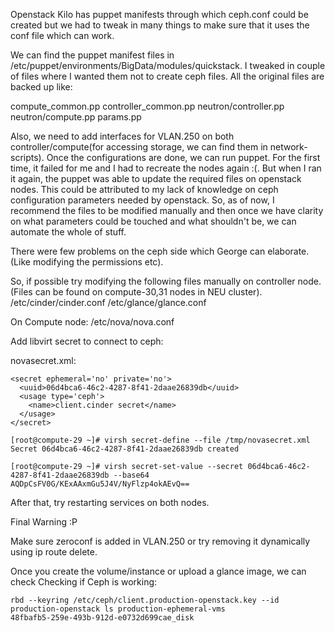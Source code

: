 Openstack Kilo has puppet manifests through which ceph.conf could be created but we had to tweak in many things to make sure that it uses the conf file which can work.

We can find the puppet manifest files in /etc/puppet/environments/BigData/modules/quickstack. I tweaked in couple of files where I wanted them not to create ceph files. All the original files are backed up like:

compute_common.pp
controller_common.pp
neutron/controller.pp
neutron/compute.pp
params.pp

Also, we need to add interfaces for VLAN.250 on both controller/compute(for accessing storage, we can find them in network-scripts). Once the configurations are done, we can run puppet. For the first time, it failed for me and I had to recreate the nodes again :(. But when I ran it again, the puppet was able to update the required files on openstack nodes. This could be attributed to my lack of knowledge on ceph configuration parameters needed by openstack. So, as of now, I recommend the files to be modified manually and then once we have clarity on what parameters could be touched and what shouldn't be, we can automate the whole of stuff.

There were few problems on the ceph side which George can elaborate.(Like modifying the permissions etc).

So, if possible try modifying the following files manually on controller node. (Files can be found on compute-30,31 nodes in NEU cluster).
/etc/cinder/cinder.conf
/etc/glance/glance.conf

On Compute node:
/etc/nova/nova.conf

Add libvirt secret to connect to ceph:

novasecret.xml:
```
<secret ephemeral='no' private='no'> 
  <uuid>06d4bca6-46c2-4287-8f41-2daae26839db</uuid> 
  <usage type='ceph'> 
    <name>client.cinder secret</name> 
  </usage> 
</secret> 
```
```
[root@compute-29 ~]# virsh secret-define --file /tmp/novasecret.xml 
Secret 06d4bca6-46c2-4287-8f41-2daae26839db created

[root@compute-29 ~]# virsh secret-set-value --secret 06d4bca6-46c2-4287-8f41-2daae26839db --base64 AQDpCsFV0G/KExAAxmGu5J4V/NyFlzp4okAEvQ==
```

After that, try restarting services on both nodes.

Final Warning :P 

Make sure zeroconf is added in VLAN.250 or try removing it dynamically using ip route delete.


Once you create the volume/instance or upload a glance image, we can check
Checking if Ceph is working:
```
rbd --keyring /etc/ceph/client.production-openstack.key --id production-openstack ls production-ephemeral-vms
48fbafb5-259e-493b-912d-e0732d699cae_disk
```